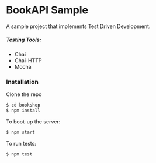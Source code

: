 # BookAPI Sample

A sample project that implements Test Driven Development.

##### Testing Tools:
  - Chai
  - Chai-HTTP
  - Mocha

### Installation

Clone the repo

```sh
$ cd bookshop
$ npm install
```

To boot-up the server:

```sh
$ npm start
```

To run tests:
```sh
$ npm test
```
